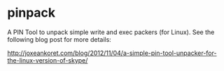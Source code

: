 pinpack
=======

A PIN Tool to unpack simple write and exec packers (for Linux). See the following blog post for more details:

http://joxeankoret.com/blog/2012/11/04/a-simple-pin-tool-unpacker-for-the-linux-version-of-skype/
